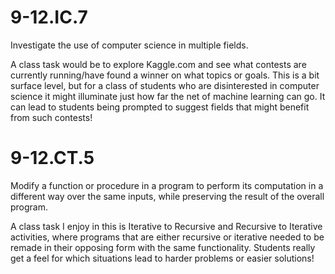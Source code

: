 # 9-12.IC.7
Investigate the use of computer science in multiple fields.

A class task would be to explore Kaggle.com and see what contests are currently running/have found a winner on what topics or goals. This is a bit surface level, but for a class of students who are disinterested in computer science it might illuminate just how far the net of machine learning can go. It can lead to students being prompted to suggest fields that might benefit from such contests!

# 9-12.CT.5
Modify a function or procedure in a program to perform its computation in a different way over the same inputs, while preserving the result of the overall program.

A class task I enjoy in this is Iterative to Recursive and Recursive to Iterative activities, where programs that are either recursive or iterative needed to be remade in their opposing form with the same functionality. Students really get a feel for which situations lead to harder problems or easier solutions!
